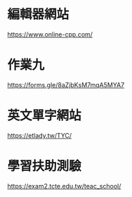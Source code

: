# 編輯器網站
https://www.online-cpp.com/

# 作業九
https://forms.gle/8aZjbKsM7mqA5MYA7

# 英文單字網站
https://etlady.tw/TYC/

# 學習扶助測驗
https://exam2.tcte.edu.tw/teac_school/
